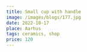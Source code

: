 ```yaml
---
title: Small cup with handle
image: /images/blogs/177.jpg
date: 2022-10-17
place: Aarhus
tags: ceramics, shop
price: 120
---
```


